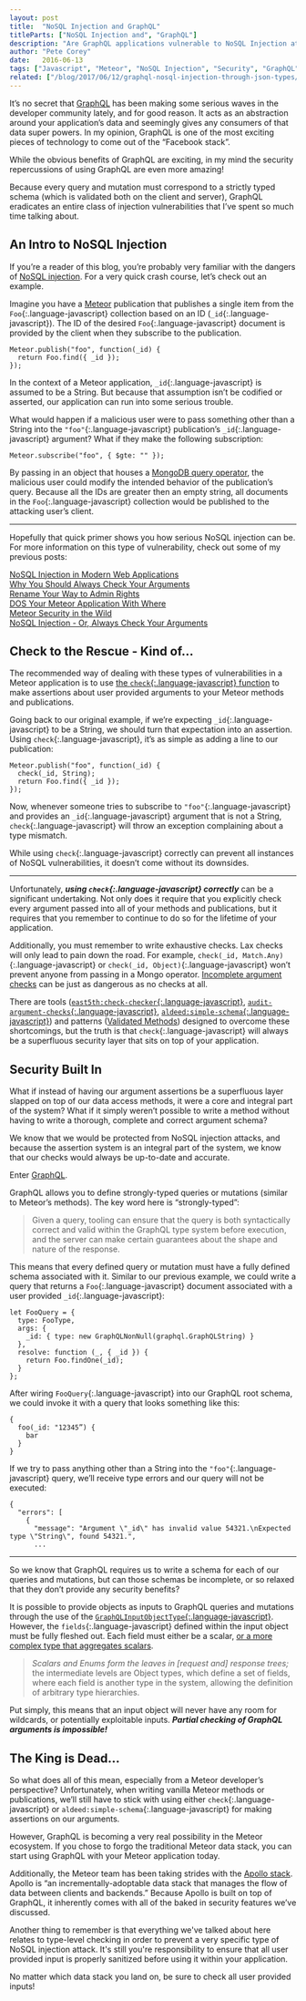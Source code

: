 ```yaml
---
layout: post
title:  "NoSQL Injection and GraphQL"
titleParts: ["NoSQL Injection and", "GraphQL"]
description: "Are GraphQL applications vulnerable to NoSQL Injection attacks? Check out how a fully fleshed out schema can protect you and your data!"
author: "Pete Corey"
date:   2016-06-13
tags: ["Javascript", "Meteor", "NoSQL Injection", "Security", "GraphQL"]
related: ["/blog/2017/06/12/graphql-nosql-injection-through-json-types/"]
---
```


It’s no secret that [GraphQL](http://graphql.org/) has been making some serious waves in the developer community lately, and for good reason. It acts as an abstraction around your application’s data and seemingly gives any consumers of that data super powers. In my opinion, GraphQL is one of the most exciting pieces of technology to come out of the “Facebook stack”.

While the obvious benefits of GraphQL are exciting, in my mind the security repercussions of using GraphQL are even more amazing!

Because every query and mutation must correspond to a strictly typed schema (which is validated both on the client and server), GraphQL eradicates an entire class of injection vulnerabilities that I’ve spent so much time talking about.

## An Intro to NoSQL Injection

If you’re a reader of this blog, you’re probably very familiar with the dangers of [NoSQL injection](https://www.owasp.org/index.php/Testing_for_NoSQL_injection). For a very quick crash course, let’s check out an example.

Imagine you have a [Meteor](https://www.meteor.com/) publication that publishes a single item from the `Foo`{:.language-javascript} collection based on an ID (`_id`{:.language-javascript}). The ID of the desired `Foo`{:.language-javascript} document is provided by the client when they subscribe to the publication.

<pre class="language-javascript"><code class="language-javascript">Meteor.publish("foo", function(_id) {
  return Foo.find({ _id });
});
</code></pre>

In the context of a Meteor application, `_id`{:.language-javascript} is assumed to be a String. But because that assumption isn’t be codified or asserted, our application can run into some serious trouble.

What would happen if a malicious user were to pass something other than a String into the `"foo"`{:.language-javascript} publication’s `_id`{:.language-javascript} argument? What if they make the following subscription:

<pre class="language-javascript"><code class="language-javascript">Meteor.subscribe("foo", { $gte: "" });
</code></pre>

By passing in an object that houses a [MongoDB query operator](https://docs.mongodb.com/manual/reference/operator/query/#query-selectors), the malicious user could modify the intended behavior of the publication’s query. Because all the IDs are greater then an empty string, all documents in the `Foo`{:.language-javascript} collection would be published to the attacking user’s client.

<hr/>

Hopefully that quick primer shows you how serious NoSQL injection can be. For more information on this type of vulnerability, check out some of my previous posts:

[NoSQL Injection in Modern Web Applications](http://blog.east5th.co/2016/03/21/nosql-injection-in-modern-web-applications/)<br/>
[Why You Should Always Check Your Arguments](http://blog.east5th.co/2016/02/29/why-you-should-always-check-your-arguments/)<br/>
[Rename Your Way to Admin Rights](http://blog.east5th.co/2015/10/19/rename-your-way-to-admin-permissions/)<br/>
[DOS Your Meteor Application With Where](http://blog.east5th.co/2015/08/10/dos-your-meteor-application-with-where/)<br/>
[Meteor Security in the Wild](http://blog.east5th.co/2015/05/05/meteor-security-in-the-wild/)<br/>
[NoSQL Injection - Or, Always Check Your Arguments](http://blog.east5th.co/2015/04/06/nosql-injection-or-always-check-your-arguments/)

## Check to the Rescue - Kind of…

The recommended way of dealing with these types of vulnerabilities in a Meteor application is to use [the `check`{:.language-javascript} function](http://docs.meteor.com/api/check.html) to make assertions about user provided arguments to your Meteor methods and publications.

Going back to our original example, if we’re expecting `_id`{:.language-javascript} to be a String, we should turn that expectation into an assertion. Using `check`{:.language-javascript}, it’s as simple as  adding a line to our publication:

<pre class="language-javascript"><code class="language-javascript">Meteor.publish("foo", function(_id) {
  check(_id, String);
  return Foo.find({ _id });
});
</code></pre>

Now, whenever someone tries to subscribe to `"foo"`{:.language-javascript} and provides an `_id`{:.language-javascript} argument that is not a String, `check`{:.language-javascript} will throw an exception complaining about a type mismatch.

While using `check`{:.language-javascript} correctly can prevent all instances of NoSQL vulnerabilities, it doesn’t come without its downsides.

<hr/>

Unfortunately, ___using `check`{:.language-javascript} correctly___ can be a significant undertaking. Not only does it require that you explicitly check every argument passed into all of your methods and publications, but it requires that you remember to continue to do so for the lifetime of your application.

Additionally, you must remember to write exhaustive checks. Lax checks will only lead to pain down the road. For example, `check(_id, Match.Any)`{:.language-javascript} or `check(_id, Object)`{:.language-javascript} won’t prevent anyone from passing in a Mongo operator. [Incomplete argument checks](http://blog.east5th.co/2015/08/31/incomplete-argument-checks/) can be just as dangerous as no checks at all.

There are tools ([`east5th:check-checker`{:.language-javascript}](https://github.com/East5th/check-checker), [`audit-argument-checks`{:.language-javascript}](https://atmospherejs.com/meteor/audit-argument-checks), [`aldeed:simple-schema`{:.language-javascript}](https://github.com/aldeed/meteor-simple-schema)) and patterns ([Validated Methods](http://guide.meteor.com/methods.html#validated-method)) designed to overcome these shortcomings, but the truth is that `check`{:.language-javascript} will always be a superfluous security layer that sits on top of your application.

## Security Built In

What if instead of having our argument assertions be a superfluous layer slapped on top of our data access methods, it were a core and integral part of the system? What if it simply weren’t possible to write a method without having to write a thorough, complete and correct argument schema?

We know that we would be protected from NoSQL injection attacks, and because the assertion system is an integral part of the system, we know that our checks would always be up-to-date and accurate.

Enter [GraphQL](https://facebook.github.io/react/blog/2015/05/01/graphql-introduction.html).

GraphQL allows you to define strongly-typed queries or mutations (similar to Meteor’s methods). The key word here is “strongly-typed”:

> Given a query, tooling can ensure that the query is both syntactically correct and valid within the GraphQL type system before execution, and the server can make certain guarantees about the shape and nature of the response.

This means that every defined query or mutation must have a fully defined schema associated with it. Similar to our previous example, we could write a query that returns a `Foo`{:.language-javascript} document associated with a user provided `_id`{:.language-javascript}:

<pre class="language-javascript"><code class="language-javascript">let FooQuery = {
  type: FooType,
  args: {
    _id: { type: new GraphQLNonNull(graphql.GraphQLString) }
  },
  resolve: function (_, { _id }) {
    return Foo.findOne(_id);
  }
};
</code></pre>

After wiring `FooQuery`{:.language-javascript} into our GraphQL root schema, we could invoke it with a query that looks something like this:

<pre class="language-javascript"><code class="language-javascript">{
  foo(_id: "12345”) {
    bar
  }
}
</code></pre>

If we try to pass anything other than a String into the `"foo"`{:.language-javascript} query, we’ll receive type errors and our query will not be executed:

<pre class="language-javascript"><code class="language-javascript">{
  "errors": [
    {
      "message": "Argument \"_id\" has invalid value 54321.\nExpected type \"String\", found 54321.",
      ...
</code></pre>

<hr/>

So we know that GraphQL requires us to write a schema for each of our queries and mutations, but can those schemas be incomplete, or so relaxed that they don’t provide any security benefits?

It is possible to provide objects as inputs to GraphQL queries and mutations through the use of the [`GraphQLInputObjectType`{:.language-javascript}](http://graphql.org/docs/api-reference-type-system/#graphqlinputobjecttype). However, the `fields`{:.language-javascript} defined within the input object must be fully fleshed out. Each field must either be a scalar, [or a more complex type that aggregates scalars](https://facebook.github.io/graphql/#sec-Type-System).

> _Scalars and Enums form the leaves in [request and] response trees;_ the intermediate levels are Object types, which define a set of fields, where each field is another type in the system, allowing the definition of arbitrary type hierarchies.

Put simply, this means that an input object will never have any room for wildcards, or potentially exploitable inputs. ___Partial checking of GraphQL arguments is impossible!___

## The King is Dead…

So what does all of this mean, especially from a Meteor developer’s perspective? Unfortunately, when writing vanilla Meteor methods or publications, we’ll still have to stick with using either `check`{:.language-javascript} or `aldeed:simple-schema`{:.language-javascript} for making assertions on our arguments.

However, GraphQL is becoming a very real possibility in the Meteor ecosystem. If you chose to forgo the traditional Meteor data stack, you can start using GraphQL with your Meteor application today.

Additionally, the Meteor team has been taking strides with the [Apollo stack](http://www.apollostack.com/). Apollo is “an incrementally-adoptable data stack that manages the flow of data between clients and backends.” Because Apollo is built on top of GraphQL, it inherently comes with all of the baked in security features we’ve discussed.

Another thing to remember is that everything we've talked about here relates to type-level checking in order to prevent a very specific type of NoSQL injection attack. It's still you're responsibility to ensure that all user provided input is properly sanitized before using it within your application.

No matter which data stack you land on, be sure to check all user provided inputs!
